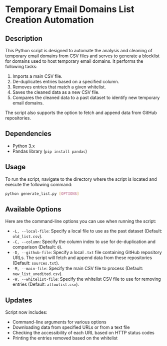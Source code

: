 # Temporary Email Domains List Creation Automation

## Description

This Python script is designed to automate the analysis and cleaning of temporary email domains from CSV files and serves to generate a blocklist for domains used to host temporary email domains. It performs the following tasks:

1. Imports a main CSV file.
2. De-duplicates entries based on a specified column.
3. Removes entries that match a given whitelist.
4. Saves the cleaned data as a new CSV file.
5. Compares the cleaned data to a past dataset to identify new temporary email domains.

The script also supports the option to fetch and append data from GitHub repositories.

## Dependencies

- Python 3.x
- Pandas library (`pip install pandas`)

## Usage

To run the script, navigate to the directory where the script is located and execute the following command:

```bash
python generate_list.py [OPTIONS]
```
## Available Options

Here are the command-line options you can use when running the script:

- `-L, --local-file`: Specify a local file to use as the past dataset (Default: `old_list.csv`).
- `-C, --column`: Specify the column index to use for de-duplication and comparison (Default: `0`).
- `-D, --github-file`: Specify a local `.txt` file containing GitHub repository URLs. The script will fetch and append data from these repositories (Default: `sources.txt`).
- `-M, --main-file`: Specify the main CSV file to process (Default: `new_list_unedited.csv`).
- `-W, --whitelist-file`: Specify the whitelist CSV file to use for removing entries (Default: `allowlist.csv`).

## Updates
Script now includes:
- Command-line arguments for various options
- Downloading data from specified URLs or from a text file
- Checking the accessibility of each URL based on HTTP status codes
- Printing the entries removed based on the whitelist
